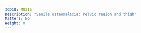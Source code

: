 ```yaml
---
ICD10: M8315
Description: "Senile osteomalacia: Pelvic region and thigh"
Matters: No
Weight: 0
---
```


